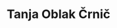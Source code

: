 ---
SICRIS: 15295
draft: false
fixName: tanja_oblak_črnič
location: null
mailInfo: tanja.oblak@fdv.uni-lj.si
officeHours: null
profName: prof. dr. Tanja Oblak Črnič
profTitle: Zunanji sodelavec
telephoneInfo: null
title: Tanja Oblak Črnič
---